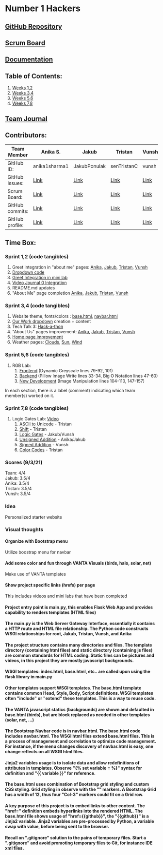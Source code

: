 
# Number 1 Hackers
## [GitHub Repository](https://github.com/JakubPonulak/flask_portfolio)
## [Scrum Board](https://github.com/JakubPonulak/flask_portfolio/projects/1)
## [Documentation](https://docs.google.com/document/d/12Wc6Z9wMwf0dZz3SWHhZ5onLveiV20Ybi1M7fdX0deA/edit?usp=sharing)
## Table of Contents:
1. [Weeks 1,2](https://github.com/JakubPonulak/flask_portfolio#sprint-12-code-tangibles)
2. [Weeks 3,4](https://github.com/JakubPonulak/flask_portfolio#sprint-34-code-tangibles)
3. [Weeks 5,6](https://github.com/JakubPonulak/flask_portfolio#sprint-56-code-tangibles)
4. [Weeks 7,8](https://github.com/JakubPonulak/flask_portfolio#sprint-78-code-tangibles)
## [Team Journal](https://docs.google.com/presentation/d/1TdBNp9JPyNSbcwWtPAHtlgM1XWtLP30hLIq9HZhdGtY/edit#slide=id.p)
## Contributors:
Team Member | Anika S. | Jakub | Tristan | Vunsh |
--- | --- | --- | --- | ---
GitHub ID: | anika1sharma1 | JakubPonulak | senTristanC | vunsh
GitHub Issues: | [Link](https://github.com/JakubPonulak/flask_portfolio/issues?q=assignee%3Aanika1sharma1+is%3Aopen) | [Link](https://github.com/JakubPonulak/flask_portfolio/issues?q=assignee%3AJakubPonulak+is%3Aopen) | [Link](https://github.com/JakubPonulak/flask_portfolio/issues?q=assignee%3AsenTristanC+is%3Aopen) | [Link](https://github.com/JakubPonulak/flask_portfolio/issues?q=assignee%3Avunsh+is%3Aopen)
Scrum Board: | [Link](https://github.com/JakubPonulak/flask_portfolio/projects/1?card_filter_query=assignee%3Aanika1sharma1)| [Link](https://github.com/JakubPonulak/flask_portfolio/projects/1?card_filter_query=assignee%3AJakubPonulak) | [Link](https://github.com/JakubPonulak/flask_portfolio/projects/1?card_filter_query=assignee%3AsenTristanC) | [Link](https://github.com/JakubPonulak/flask_portfolio/projects/1?card_filter_query=assignee%3Avunsh)
GitHub commits: | [Link](https://github.com/JakubPonulak/flask_portfolio/commits?author=anika1sharma1) | [Link](https://github.com/JakubPonulak/flask_portfolio/commits?author=JakubPonulak) | [Link](https://github.com/JakubPonulak/flask_portfolio/commits?author=senTristanC) | [Link](https://github.com/JakubPonulak/flask_portfolio/commits?author=vunsh)
GitHub profile: | [Link](https://github.com/anika1sharma1) | [Link](https://github.com/JakubPonulak) | [Link](https://github.com/senTristanC) | [Link](https://github.com/vunsh)
## Time Box:
### Sprint 1,2 (code tangibles)
1. Greet integration in "about me" pages: [Anika](templates/about_us/anika.html), [Jakub](templates/about_us/jakub.html), [Tristan](templates/about_us/tristan.html), [Vunsh](templates/about_us/vunsh.html)
2. [Dropdown code](templates/layouts/navbar.html)
3. [Greet Integration in mini lab](templates/our_work/lab1.html)
4. [Video Journal 0 Integration](templates/our_work/lab2.html) 
5. README.md updates
6. "About Me" page completion [Anika](templates/about_us/anika.html), [Jakub](templates/about_us/jakub.html), [Tristan](templates/about_us/tristan.html), [Vunsh](templates/about_us/vunsh.html) 
### Sprint 3,4 (code tangibles)
1. Website theme, fonts/colors : [base.html](templates/layouts/base.html), [navbar.html](templates/layouts/navbar.html) 
2. [Our Work dropdown](templates/layouts/navbar.html) creation + content
3. Tech Talk 3: [Hack-a-thon](templates/our_work/hackathontt3.html)
4. "About Us" pages improvement: [Anika](templates/about_us/anika.html), [Jakub](templates/about_us/jakub.html), [Tristan](templates/about_us/tristan.html), [Vunsh](templates/about_us/vunsh.html)
5. [Home page improvement](templates/main_page.html)
6. Weather pages: [Clouds](templates/weather_info/weather1.html), [Sun](templates/weather_info/weather2.html), [Wind](templates/weather_info/weather3.html)
### Sprint 5,6 (code tangibles)
1. RGB Lab: 
   1. [Frontend](templates/our_work/lab3.html) (Dynamic Greyscale lines 79-92, 101)
   2. [Backend](image.py) (Pillow Image Write lines 33-34, Big O Notation lines 47-60) 
   3. [New Development](templates/our_work/lab3.html) (Image Manipulation lines 104-110, 147-157) 
   
In each section, there is a label (comment) indicating which team member(s) worked on it.
### Sprint 7,8 (code tangibles)
1. Logic Gates Lab: [Video](https://drive.google.com/file/d/1AAfIs2JjC0yYFxao3muscZ1gik-CBAAY/view?usp=sharing)
   1. [ASCII to Unicode](https://github.com/JakubPonulak/flask_portfolio/blob/main/templates/our_work/lab4.html) - Tristan
   2. [Shift](https://github.com/JakubPonulak/flask_portfolio/blob/main/templates/our_work/lab4.html) - Tristan
   3. [Logic Gates](https://github.com/JakubPonulak/flask_portfolio/blob/main/templates/our_work/lab4.html) - Jakub/Vunsh
   4. [Unsigned Addition](https://github.com/JakubPonulak/flask_portfolio/blob/main/templates/our_work/lab4_unsignedAdd.html) - Anika/Jakub
   5. [Signed Addition](https://github.com/JakubPonulak/flask_portfolio/blob/main/templates/our_work/lab4_signedAdd.html) - Vunsh
   6. [Color Codes](https://github.com/JakubPonulak/flask_portfolio/blob/main/templates/our_work/lab4_colorCode.html) - Tristan

### Scores (9/3/21)
Team: 4/4   
Jakub: 3.5/4  
Anika: 3.5/4  
Tristan: 3.5/4  
Vunsh: 3.5/4
### Idea
Personalized starter website
### Visual thoughts
#### Organize with Bootstrap menu 
Utilize boostrap menu for navbar
#### Add some color and fun through VANTA Visuals (birds, halo, solar, net)
Make use of VANTA templates
#### Show project specific links (hrefs) per page
This includes videos and mini labs that have been completed
#### Project entry point is main.py, this enables Flask Web App and provides capability to renders templates (HTML files)
#### The main.py is the  Web Server Gateway Interface, essentially it contains a HTTP route and HTML file relationship.  The Python code constructs WSGI relationships for root, Jakub, Tristan, Vunsh, and Anika
#### The project structure contains many directories and files.  The template directory (containing html files) and static directory (containing js files) are common standards for HTML coding.  Static files can be pictures and videos, in this project they are mostly javascript backgrounds.
#### WSGI templates: index.html, base.html, etc.. are called upon using the flask library in main.py
#### Other templates support WSGI templates.  The base.html template contains common Head, Style, Body, Script definitions.  WSGI templates often "include" or "extend" these templates.  This is a way to reuse code.
#### The VANTA javascript statics (backgrounds) are shown and defaulted in base.html (birds), but are block replaced as needed in other templates (solar, net, ...)
#### The Bootstrap Navbar code is in navbar.html. The base.html code includes navbar.html.  The WSGI html files extend base.html files.  This is a process of management and correlation to optimize code management.  For instance, if the menu changes discovery of navbar.html is easy, one change reflects on all WSGI html files. 
#### Jinja2 variables usage is to isolate data and allow redefinitions of attributes in templates.  Observe "{% set variable = %}" syntax for definition and "{{ variable }}" for reference.
#### The base.html uses combination of Bootstrap grid styling and custom CSS styling.  Grid styling in observe with the "<Col-3>" markers.  A Bootstrap Grid has a width of 12, thus four "Col-3" markers could fit on a Grid row.
#### A key purpose of this project is to embed links to other content.  The "href=" definition embeds hyperlinks into the rendered HTML.  The base.html file shows usage of "href={{github}}", the "{{github}}" is a Jinja2 variable.  Jinja2 variables are pre-processed by Python, a variable swap with value, before being sent to the browser.

#### Recall on ".gitignore" solution to the pains of temporary files.  Start a ".gitignore" and avoid promoting temporary files to Git, for instance IDE xml files.
